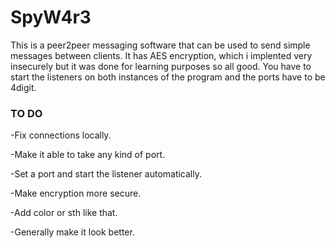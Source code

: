 # SpyW4r3
This is a peer2peer messaging software that can be used to send simple messages between clients. It has AES encryption, which i implented very insecurely but it was done for learning purposes so all good. You have to start the listeners on both instances of the program and the ports have to be 4digit. 

### TO DO
-Fix connections locally.

-Make it able to take any kind of port.

-Set a port and start the listener automatically.

-Make encryption more secure. 

-Add color or sth like that.

-Generally make it look better.
